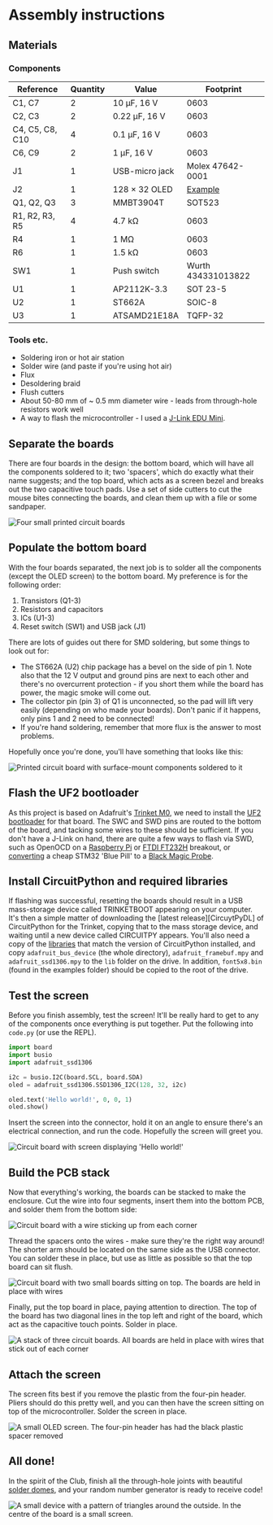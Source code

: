# Assembly instructions

## Materials

### Components

| Reference       | Quantity | Value          | Footprint          |
| --------------- | -------- | -------------- | ------------------ |
| C1, C7          | 2        | 10 μF, 16 V    | 0603               |
| C2, C3          | 2        | 0.22 μF, 16 V  | 0603               |
| C4, C5, C8, C10 | 4        | 0.1 μF, 16 V   | 0603               |
| C6, C9          | 2        | 1 μF, 16 V     | 0603               |
| J1              | 1        | USB-micro jack | Molex 47642-0001   |
| J2              | 1        | 128 × 32 OLED  | [Example][aliexp]  |
| Q1, Q2, Q3      | 3        | MMBT3904T      | SOT523             |
| R1, R2, R3, R5  | 4        | 4.7 kΩ         | 0603               |
| R4              | 1        | 1 MΩ           | 0603               |
| R6              | 1        | 1.5 kΩ         | 0603               |
| SW1             | 1        | Push switch    | Wurth 434331013822 |
| U1              | 1        | AP2112K-3.3    | SOT 23-5           |
| U2              | 1        | ST662A         | SOIC-8             |
| U3              | 1        | ATSAMD21E18A   | TQFP-32            |

[aliexp]: https://www.aliexpress.com/item/32672229793.html

### Tools etc.

- Soldering iron or hot air station
- Solder wire (and paste if you're using hot air)
- Flux
- Desoldering braid
- Flush cutters
- About 50-80 mm of ~ 0.5 mm diameter wire - leads from through-hole resistors work well
- A way to flash the microcontroller - I used a [J-Link EDU Mini][jlink].

[jlink]: https://www.segger.com/products/debug-probes/j-link/models/j-link-edu-mini/

## Separate the boards

There are four boards in the design: the bottom board, which will have all the components soldered to it; two 'spacers', which do exactly what their name suggests; and the top board, which acts as a screen bezel and breaks out the two capacitive touch pads. Use a set of side cutters to cut the mouse bites connecting the boards, and clean them up with a file or some sandpaper.

![Four small printed circuit boards](images/separated.jpg)

## Populate the bottom board

With the four boards separated, the next job is to solder all the components (except the OLED screen) to the bottom board. My preference is for the following order:

1. Transistors (Q1-3)
2. Resistors and capacitors
3. ICs (U1-3)
4. Reset switch (SW1) and USB jack (J1)

There are lots of guides out there for SMD soldering, but some things to look out for:

- The ST662A (U2) chip package has a bevel on the side of pin 1. Note also that the 12 V output and ground pins are next to each other and there's no overcurrent protection - if you short them while the board has power, the magic smoke will come out.
- The collector pin (pin 3) of Q1 is unconnected, so the pad will lift very easily (depending on who made your boards). Don't panic if it happens, only pins 1 and 2 need to be connected!
- If you're hand soldering, remember that more flux is the answer to most problems.

Hopefully once you're done, you'll have something that looks like this:

![Printed circuit board with surface-mount components soldered to it](images/bottom.jpg)

## Flash the UF2 bootloader

As this project is based on Adafruit's [Trinket M0][trinket], we need to install the [UF2 bootloader][bootloader] for that board. The SWC and SWD pins are routed to the bottom of the board, and tacking some wires to these should be sufficient. If you don't have a J-Link on hand, there are quite a few ways to flash via SWD, such as OpenOCD on a [Raspberry Pi][piocd] or [FTDI FT232H][FT232H] breakout, or [converting][bluetobmp] a cheap STM32 'Blue Pill' to a [Black Magic Probe][bmp].

[trinket]: https://www.adafruit.com/product/3500
[bootloader]: https://github.com/adafruit/uf2-samdx1
[piocd]: https://learn.adafruit.com/programming-microcontrollers-using-openocd-on-raspberry-pi
[FT232H]: https://github.com/unprovable/FTDI-Oh-My/blob/master/FT232H-JTAG-SWD.txt
[bluetobmp]: https://medium.com/@paramaggarwal/converting-an-stm32f103-board-to-a-black-magic-probe-c013cf2cc38c
[bmp]: https://github.com/blacksphere/blackmagic

## Install CircuitPython and required libraries

If flashing was successful, resetting the boards should result in a USB mass-storage device called TRINKETBOOT appearing on your computer. It's then a simple matter of downloading the [latest release][CircuytPyDL] of CircuitPython for the Trinket, copying that to the mass storage device, and waiting until a new device called CIRCUITPY appears. You'll also need a copy of the [libraries][] that match the version of CircuitPython installed, and copy `adafruit_bus_device` (the whole directory), `adafruit_framebuf.mpy` and `adafruit_ssd1306.mpy` to the `lib` folder on the drive. In addition, `font5x8.bin` (found in the examples folder) should be copied to the root of the drive.

[CircuitPyDL]: https://circuitpython.org/board/trinket_m0/
[libraries]: https://circuitpython.org/libraries

## Test the screen

Before you finish assembly, test the screen! It'll be really hard to get to any of the components once everything is put together. Put the following into `code.py` (or use the REPL).

``` python
import board
import busio
import adafruit_ssd1306

i2c = busio.I2C(board.SCL, board.SDA)
oled = adafruit_ssd1306.SSD1306_I2C(128, 32, i2c)

oled.text('Hello world!', 0, 0, 1)
oled.show()
```

Insert the screen into the connector, hold it on an angle to ensure there's an electrical connection, and run the code. Hopefully the screen will greet you.

![Circuit board with screen displaying 'Hello world!'](images/screen.jpg)

## Build the PCB stack

Now that everything's working, the boards can be stacked to make the enclosure. Cut the wire into four segments, insert them into the bottom PCB, and solder them from the bottom side:

![Circuit board with a wire sticking up from each corner](images/stack1.jpg)

Thread the spacers onto the wires - make sure they're the right way around! The shorter arm should be located on the same side as the USB connector. You can solder these in place, but use as little as possible so that the top board can sit flush.

![Circuit board with two small boards sitting on top. The boards are held in place with wires](images/stack2.jpg)

Finally, put the top board in place, paying attention to direction. The top of the board has two diagonal lines in the top left and right of the board, which act as the capacitive touch points. Solder in place.

![A stack of three circuit boards. All boards are held in place with wires that stick out of each corner](images/stack3.jpg)

## Attach the screen

The screen fits best if you remove the plastic from the four-pin header. Pliers should do this pretty well, and you can then have the screen sitting on top of the microcontroller. Solder the screen in place.

![A small OLED screen. The four-pin header has had the black plastic spacer removed](images/oled.jpg)

## All done!

In the spirit of the Club, finish all the through-hole joints with beautiful [solder domes][domes], and your random number generator is ready to receive code!

[domes]: https://boldport.com/blog/2014/03/making-beautiful-solder-points.html

![A small device with a pattern of triangles around the outside. In the centre of the board is a small screen.](images/complete.jpg)
